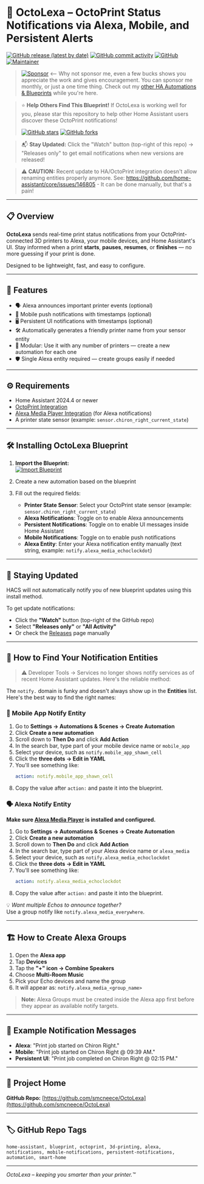 # 🐙 OctoLexa – OctoPrint Status Notifications via Alexa, Mobile, and Persistent Alerts

[![GitHub release (latest by date)](https://img.shields.io/github/v/release/smcneece/OctoLexa)](https://github.com/smcneece/OctoLexa/releases)
[![GitHub commit activity](https://img.shields.io/github/commit-activity/y/smcneece/OctoLexa.svg)](https://github.com/smcneece/OctoLexa/commits/main)
[![GitHub](https://img.shields.io/github/license/smcneece/OctoLexa)](LICENSE)
[![Maintainer](https://img.shields.io/badge/maintainer-Shawn%20McNeece%20%40smcneece-blue.svg)](https://github.com/smcneece)

> [![Sponsor](https://img.shields.io/badge/Sponsor-💖-pink)](https://github.com/sponsors/smcneece) <-- Why not sponsor me, even a few bucks shows you appreciate the work and gives encouragement. You can sponsor me monthly, or just a one time thing. Check out my [other HA Automations & Blueprints](https://github.com/smcneece?tab=repositories) while you're here.

> ⭐ **Help Others Find This Blueprint!** If OctoLexa is working well for you, please star this repository to help other Home Assistant users discover these OctoPrint notifications!
>
> [![GitHub stars](https://img.shields.io/github/stars/smcneece/OctoLexa?style=social)](https://github.com/smcneece/OctoLexa/stargazers) [![GitHub forks](https://img.shields.io/github/forks/smcneece/OctoLexa?style=social)](https://github.com/smcneece/OctoLexa/network/members)

> 📬 **Stay Updated:** Click the "Watch" button (top-right of this repo) → "Releases only" to get email notifications when new versions are released!

> ⚠️ **CAUTION:** Recent update to HA/OctoPrint integration doesn't allow renaming entities properly anymore. See: https://github.com/home-assistant/core/issues/146805 - It can be done manually, but that's a pain!

---

## 📋 Overview

**OctoLexa** sends real-time print status notifications from your OctoPrint-connected 3D printers to Alexa, your mobile devices, and Home Assistant's UI. Stay informed when a print **starts**, **pauses**, **resumes**, or **finishes** — no more guessing if your print is done.

Designed to be lightweight, fast, and easy to configure.

---

## 🚀 Features

- 🗣️ Alexa announces important printer events (optional)
- 📱 Mobile push notifications with timestamps (optional)
- 🖥️ Persistent UI notifications with timestamps (optional)
- 🛠️ Automatically generates a friendly printer name from your sensor entity
- 🧩 Modular: Use it with any number of printers — create a new automation for each one
- 🛡️ Single Alexa entity required — create groups easily if needed

---

## ⚙️ Requirements

- Home Assistant 2024.4 or newer
- [OctoPrint Integration](https://www.home-assistant.io/integrations/octoprint/)
- [Alexa Media Player Integration](https://github.com/custom-components/alexa_media_player) (for Alexa notifications)
- A printer state sensor (example: `sensor.chiron_right_current_state`)

---

## 🛠️ Installing OctoLexa Blueprint

1. **Import the Blueprint:**  
   [![Import Blueprint](https://my.home-assistant.io/badges/blueprint_import.svg)](https://my.home-assistant.io/redirect/blueprint_import/?blueprint_url=https://raw.githubusercontent.com/smcneece/OctoLexa/main/blueprints/automation/smcneece/octolexa.yaml)

2. Create a new automation based on the blueprint
3. Fill out the required fields:
   - **Printer State Sensor**: Select your OctoPrint state sensor (example: `sensor.chiron_right_current_state`)
   - **Alexa Notifications**: Toggle on to enable Alexa announcements
   - **Persistent Notifications**: Toggle on to enable UI messages inside Home Assistant
   - **Mobile Notifications**: Toggle on to enable push notifications
   - **Alexa Entity**: Enter your Alexa notification entity manually (text string, example: `notify.alexa_media_echoclockdot`)

---

## 🔔 Staying Updated

HACS will not automatically notify you of new blueprint updates using this install method.

To get update notifications:
- Click the **"Watch"** button (top-right of the GitHub repo)
- Select **"Releases only"** or **"All Activity"**
- Or check the [Releases](https://github.com/smcneece/OctoLexa/releases) page manually

---

## 📱 How to Find Your Notification Entities

> ⚠️ Developer Tools → Services no longer shows notify services as of recent Home Assistant updates. Here's the reliable method:

The `notify.` domain is funky and doesn't always show up in the **Entities** list. Here's the best way to find the right names:

### 📱 Mobile App Notify Entity
1. Go to **Settings → Automations & Scenes → Create Automation**
2. Click **Create a new automation**
3. Scroll down to **Then Do** and click **Add Action**
4. In the search bar, type part of your mobile device name or `mobile_app`
5. Select your device, such as `notify.mobile_app_shawn_cell`
6. Click the **three dots → Edit in YAML**
7. You'll see something like:
   ```yaml
   action: notify.mobile_app_shawn_cell
   ```
8. Copy the value after `action:` and paste it into the blueprint.

### 🗣️ Alexa Notify Entity

**Make sure [Alexa Media Player](https://github.com/custom-components/alexa_media_player) is installed and configured.**

1. Go to **Settings → Automations & Scenes → Create Automation**
2. Click **Create a new automation**
3. Scroll down to **Then Do** and click **Add Action**
4. In the search bar, type part of your Alexa device name or `alexa_media`
5. Select your device, such as `notify.alexa_media_echoclockdot`
6. Click the **three dots → Edit in YAML**
7. You'll see something like:
   ```yaml
   action: notify.alexa_media_echoclockdot
   ```
8. Copy the value after `action:` and paste it into the blueprint.

💡 *Want multiple Echos to announce together?*  
Use a group notify like `notify.alexa_media_everywhere`.

---

## 🏗️ How to Create Alexa Groups

1. Open the **Alexa app**
2. Tap **Devices**
3. Tap the **"+" icon → Combine Speakers**
4. Choose **Multi-Room Music**
5. Pick your Echo devices and name the group
6. It will appear as: `notify.alexa_media_<group_name>`

> **Note:** Alexa Groups must be created inside the Alexa app first before they appear as available notify targets.

---

## 💬 Example Notification Messages

- **Alexa**: "Print job started on Chiron Right."
- **Mobile**: "Print job started on Chiron Right @ 09:39 AM."
- **Persistent UI**: "Print job completed on Chiron Right @ 02:15 PM."

---

## 📂 Project Home

**GitHub Repo:** [https://github.com/smcneece/OctoLexa](https://github.com/smcneece/OctoLexa)

---

## 🏷️ GitHub Repo Tags
```
home-assistant, blueprint, octoprint, 3d-printing, alexa, notifications, mobile-notifications, persistent-notifications, automation, smart-home
```

---

*OctoLexa – keeping you smarter than your printer.™️*
